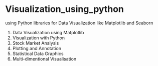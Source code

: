 # Visualization_using_python
using Python libraries for Data Visualization like Matplotlib and Seaborn

1. Data Visualization using Matplotlib
2. Visualization with Python
3. Stock Market Analysis
4. Plotting and Annotation
5. Statistical Data Graphics
6. Multi-dimentional Visualisation
